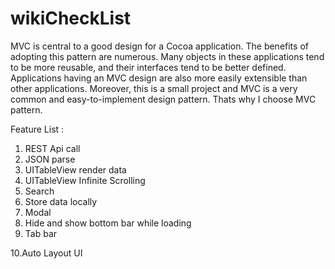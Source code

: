 # wikiCheckList

MVC is central to a good design for a Cocoa application. The benefits of adopting this pattern are numerous. Many objects in these applications tend to be more reusable, and their interfaces tend to be better defined. Applications having an MVC design are also more easily extensible than other applications. Moreover, this is a small project and MVC is a very common and easy-to-implement design pattern. Thats why I choose MVC pattern.

Feature List :

1. REST Api call
2. JSON parse
3. UITableView render data
4. UITableView Infinite Scrolling
5. Search
6. Store data locally
7. Modal
8. Hide and show bottom bar while loading
9. Tab bar

10.Auto Layout UI
